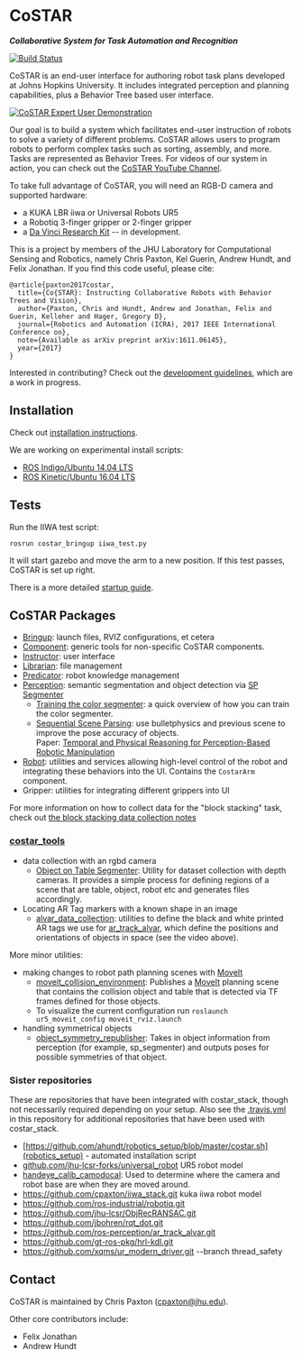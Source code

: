 # CoSTAR 

***Collaborative System for Task Automation and Recognition***

[![Build Status](https://travis-ci.org/cpaxton/costar_stack.svg?branch=master)](https://travis-ci.org/cpaxton/costar_stack)

CoSTAR is an end-user interface for authoring robot task plans developed at Johns Hopkins University. It includes integrated perception and planning capabilities, plus a Behavior Tree based user interface.

[![CoSTAR Expert User Demonstration](https://img.youtube.com/vi/TPXcWU-5qfM/0.jpg)](https://youtu.be/TPXcWU-5qfM "CoSTAR Expert User Demonstration")

Our goal is to build a system which facilitates end-user instruction of robots to solve a variety of different problems. CoSTAR allows users to program robots to perform complex tasks such as sorting, assembly, and more. Tasks are represented as Behavior Trees. For videos of our system in action, you can check out the [CoSTAR YouTube Channel](https://www.youtube.com/playlist?list=PLF86ez-NVmyEDgpmwpnpM6LyNwtkiWxAf).

To take full advantage of CoSTAR, you will need an RGB-D camera and supported hardware:
  - a KUKA LBR iiwa or Universal Robots UR5
  - a Robotiq 3-finger gripper or 2-finger gripper
  - a [Da Vinci Research Kit](https://github.com/jhu-dvrk/dvrk-ros) -- in development.

This is a project by members of the JHU Laboratory for Computational Sensing and Robotics, namely Chris Paxton, Kel Guerin, Andrew Hundt, and Felix Jonathan. If you find this code useful, please cite:
```
@article{paxton2017costar,
  title={Co{STAR}: Instructing Collaborative Robots with Behavior Trees and Vision},
  author={Paxton, Chris and Hundt, Andrew and Jonathan, Felix and Guerin, Kelleher and Hager, Gregory D},
  journal={Robotics and Automation (ICRA), 2017 IEEE International Conference on},
  note={Available as arXiv preprint arXiv:1611.06145},
  year={2017}
}
```

Interested in contributing? Check out the [development guidelines](docs/development.md), which are a work in progress.

## Installation

Check out [installation instructions](docs/install.md).

We are working on experimental install scripts:
  - [ROS Indigo/Ubuntu 14.04 LTS](install_indigo.sh)
  - [ROS Kinetic/Ubuntu 16.04 LTS](install_kinetic.sh)

## Tests

Run the IIWA test script:
```
rosrun costar_bringup iiwa_test.py
```

It will start gazebo and move the arm to a new position. If this test passes, CoSTAR is set up right.

There is a more detailed [startup guide](docs/startup.md).

## CoSTAR Packages

  * [Bringup](costar_bringup/Readme.md): launch files, RVIZ configurations, et cetera
  * [Component](costar_component/Readme.md): generic tools for non-specific CoSTAR components.
  * [Instructor](costar_instructor/Readme.md): user interface
  * [Librarian](costar_librarian/Readme.md): file management
  * [Predicator](costar_predicator/Readme.md): robot knowledge management
  * [Perception](costar_perception/Readme.md): semantic segmentation and object detection via [SP Segmenter](https://github.com/jhu-lcsr/sp_segmenter)
    * [Training the color segmenter](docs/collect_data.md): a quick overview of how you can train the color segmenter.
    * [Sequential Scene Parsing](costar_perception/sequential_scene_parsing): use bulletphysics and previous scene to improve the pose accuracy of objects. <br> Paper: [Temporal and Physical Reasoning for Perception-Based Robotic Manipulation](https://arxiv.org/abs/1710.03948)
  * [Robot](costar_robot/Readme.md): utilities and services allowing high-level control of the robot and integrating these behaviors into the UI. Contains the `CostarArm` component.
  * Gripper: utilities for integrating different grippers into UI
 
For more information on how to collect data for the "block stacking" task, check out [the block stacking data collection notes](docs/collect_data.md)

### [costar_tools](costar_tools/Readme.md)

- data collection with an rgbd camera
    - [Object on Table Segmenter](costar_tools/object_on_table_segmenter/README.md): Utility for dataset collection with depth cameras. It provides a simple process for defining regions of a scene that are table, object, robot etc and generates files accordingly.
- Locating AR Tag markers with a known shape in an image
    - [alvar_data_collection](costar_tools/alvar_data_collection/README.md): utilities to define the black and white printed AR tags we use for [ar_track_alvar](https://github.com/ros-perception/ar_track_alvar), which define the positions and orientations of objects in space (see the video above).

More minor utilities:

- making changes to robot path planning scenes with [MoveIt](https://moveit.ros.org/)
    - [moveit_collision_environment](costar_tools/moveit_collision_environment/README.md): Publishes a [MoveIt](https://moveit.ros.org/) planning scene that contains the collision object and table that is detected via TF frames defined for those objects.
    - To visualize the current configuration run `roslaunch ur5_moveit_config moveit_rviz.launch`
- handling symmetrical objects
  - [object_symmetry_republisher](costar_tools/object_symmetry_republisher/Readme.md): Takes in object information from perception (for example, sp_segmenter) and outputs poses for possible symmetries of that object.
    
### Sister repositories

These are repositories that have been integrated with costar_stack, though not necessarily required depending on your setup.
Also see the [.travis.yml](.travis.yml) in this repository for additional repositories that have been used with costar_stack.

- [https://github.com/ahundt/robotics_setup/blob/master/costar.sh](robotics_setup) - automated installation script
- [github.com/jhu-lcsr-forks/universal_robot](https://github.com/jhu-lcsr-forks/universal_robot) UR5 robot model
- [handeye_calib_camodocal](https://github.com/jhu-lcsr/handeye_calib_camodocal): Used to determine where the camera and robot base are when they are moved around.
- https://github.com/cpaxton/iiwa_stack.git kuka iiwa robot model
- https://github.com/ros-industrial/robotiq.git  
- https://github.com/jhu-lcsr/ObjRecRANSAC.git  
- https://github.com/jbohren/rqt_dot.git  
- https://github.com/ros-perception/ar_track_alvar.git
- https://github.com/gt-ros-pkg/hrl-kdl.git
- https://github.com/xqms/ur_modern_driver.git --branch thread_safety


## Contact

CoSTAR is maintained by Chris Paxton (cpaxton@jhu.edu).

Other core contributors include:
  * Felix Jonathan
  * Andrew Hundt
